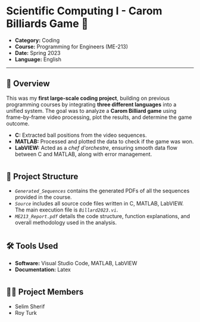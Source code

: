 # Scientific Computing I - Carom Billiards Game 🎱

- **Category:** Coding
- **Course:** Programming for Engineers (ME-213)
- **Date:** Spring 2023
- **Language:** English

---

## 📌 Overview 

This was my **first large-scale coding project**, building on previous 
programming courses by integrating **three different languages** into a
unified system. The goal was to analyze a **Carom Billiard game** using 
frame-by-frame video processing, plot the results, and determine the game 
outcome.

- **C:** Extracted ball positions from the video sequences.
- **MATLAB:** Processed and plotted the data to check if the game was won.
- **LabVIEW:** Acted as a *chef d'orchestre*, ensuring smooth data flow
between C and MATLAB, along with error management.

#

## 📂 Project Structure 

- *`Generated_Sequences`* contains the generated PDFs of all the sequences
provided in the course.
- *`Source`* includes all source code files written in C, MATLAB, LabVIEW.
The main execution file is *`Billard2023.vi`*.
- *`ME213_Report.pdf`* details the code structure, function explanations,
and overall methodology used in the analysis.

#

## 🛠️ Tools Used 

- **Software:** Visual Studio Code, MATLAB, LabVIEW
- **Documentation:** Latex

#

## 👷‍♂️ Project Members  

- Selim Sherif
- Roy Turk

#
